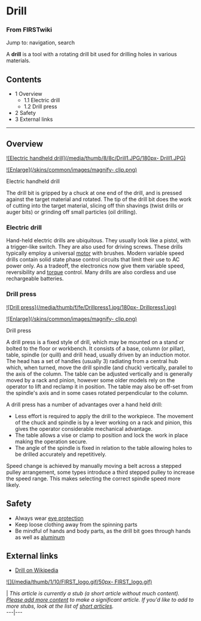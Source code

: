 # Drill

### From FIRSTwiki

Jump to: navigation, search

A **drill** is a tool with a rotating drill bit used for drilling holes in
various materials.

## Contents

  * 1 Overview
    * 1.1 Electric drill
    * 1.2 Drill press
  * 2 Safety
  * 3 External links  
---  
  

##  Overview

[![Electric handheld drill](/media/thumb/8/8c/Drill1.JPG/180px-
Drill1.JPG)](/index.php/Image:Drill1.JPG "Electric handheld drill" )

[![Enlarge](/skins/common/images/magnify-
clip.png)](/index.php/Image:Drill1.JPG "Enlarge" )

Electric handheld drill

The drill bit is gripped by a chuck at one end of the drill, and is pressed
against the target material and rotated. The tip of the drill bit does the
work of cutting into the target material, slicing off thin shavings (twist
drills or auger bits) or grinding off small particles (oil drilling).


###  Electric drill

Hand-held electric drills are ubiquitous. They usually look like a pistol,
with a trigger-like switch. They are also used for driving screws. These
drills typically employ a universal [motor](/index.php/Motor "Motor" ) with
brushes. Modern variable speed drills contain solid state phase control
circuits that limit their use to AC power only. As a tradeoff, the electronics
now give them variable speed, reversibility and [torque](/index.php/Torque
"Torque" ) control. Many drills are also cordless and use rechargeable
batteries.


###  Drill press

[![Drill press](/media/thumb/f/fe/Drillpress1.jpg/180px-
Drillpress1.jpg)](/index.php/Image:Drillpress1.jpg "Drill press" )

[![Enlarge](/skins/common/images/magnify-
clip.png)](/index.php/Image:Drillpress1.jpg "Enlarge" )

Drill press

A drill press is a fixed style of drill, which may be mounted on a stand or
bolted to the floor or workbench. It consists of a base, column (or pillar),
table, spindle (or quill) and drill head, usually driven by an induction
motor. The head has a set of handles (usually 3) radiating from a central hub
which, when turned, move the drill spindle (and chuck) vertically, parallel to
the axis of the column. The table can be adjusted vertically and is generally
moved by a rack and pinion, however some older models rely on the operator to
lift and reclamp it in position. The table may also be off-set from the
spindle's axis and in some cases rotated perpendicular to the column.

A drill press has a number of advantages over a hand held drill:

  * Less effort is required to apply the drill to the workpiece. The movement of the chuck and spindle is by a lever working on a rack and pinion, this gives the operator considerable mechanical advantage. 
  * The table allows a vise or clamp to position and lock the work in place making the operation secure. 
  * The angle of the spindle is fixed in relation to the table allowing holes to be drilled accurately and repetitively. 

Speed change is achieved by manually moving a belt across a stepped pulley
arrangement, some types introduce a third stepped pulley to increase the speed
range. This makes selecting the correct spindle speed more likely.


##  Safety

  * Always wear [eye protection](/index.php/Eye_protection "Eye protection" )
  * Keep loose clothing away from the spinning parts 
  * Be mindful of hands and body parts, as the drill bit goes through hands as well as [aluminum](/index.php/Aluminum "Aluminum" )


##  External links

  * [Drill on Wikipedia](http://en.wikipedia.org/wiki/Drill "http://en.wikipedia.org/wiki/Drill" )

[![](/media/thumb/1/10/FIRST_logo.gif/50px-
FIRST_logo.gif)](/index.php/Image:FIRST_logo.gif "" )

|  _This article is currently a stub (a short article without much content).
[Please add more
content](http://www.firstwiki.net/index.php?title=Drill&action=edit
"http://www.firstwiki.net/index.php?title=Drill&action=edit" ) to make a
significant article. If you'd like to add to more stubs, look at the list of
[short articles](/index.php/Special:Shortpages "Special:Shortpages" )._  
---|---  
  
